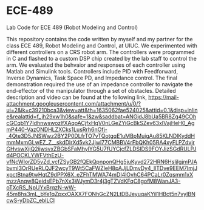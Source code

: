 # ECE-489
Lab Code for ECE 489 (Robot Modeling and Control)

This repository contains the code written by myself and my partner for the class ECE 489, Robot Modeling and Control, at UIUC. We experimented with different controllers on a CRS robot arm.
The controllers were programmed in C and flashed to a custom DSP chip created by the lab staff to control the arm. We evaluated the behvaior and responses of each controller using Matlab and Simulink tools.
Controllers include PID with Feedforward, Inverse Dynamics, Task Space PD, and Impedance control.
The final demonstration required the use of an impedance controller to navigate the end-effector of the manipulator through a set of obstacles.
Detailed description and video can be found at the following link, https://mail-attachment.googleusercontent.com/attachment/u/0/?ui=2&ik=c39210bca3&view=att&th=1635062fae524025&attid=0.1&disp=inline&realattid=f_jh29xw1h0&safe=1&zw&saddbat=ANGjdJ8bUa5BR8Zg49COhcGCqb1Y7IdhnwswozlfXAqoACjfxHqV0nLGeZYiGcBkSZev63xIVajHeH0_AgmP440-VazONDHLZXCks1LusRrh6nOfj-_4Qte3D5JNSWwz2BY2P0DLfrTO7vTQotgqE1uMBpMuigAu85KLNDlKyddHmmMxmGLwEZ_Z__skdDlrXd5vk2Jjwl77CMBBV4rFbQKh05RA4xyFLPZdvjrGHvswXjiQ2ijwsvxZBGbSFaMhylYG5U7fUYCjcfZLDSIDS9FOYJizSGdRULPJd4POCKLYWFVthEzU-vfNcWIorZD5vZd_ycfZSyGB2fQEkQpnponQHg5juKyvd272HRN6HsljIgjmPJAbvmI3OrRUeRLQJF2wcyT9Wt5CaFWZleH8pAJjLDmvDy4_llTDve9EEM7ImjJxpctBtna9twHqtZ9dPPX6X_eZFhTMWA74mDI4lOvhC64PCaLr0Zqsmm1xXmzzAnqw8QeidsEPb7nXx3WJymD3r4j3gTZVdKFqC8gofM8WanJA3-oTXcRS_NpUYxBrqzN-wW-45m8hs3mL_bYe1qZpxxOAXX7FONhGcZN2LtDBJeyuqaKYiI1HBct5n7vyIBNcwS-yDbZC_eblLCI
